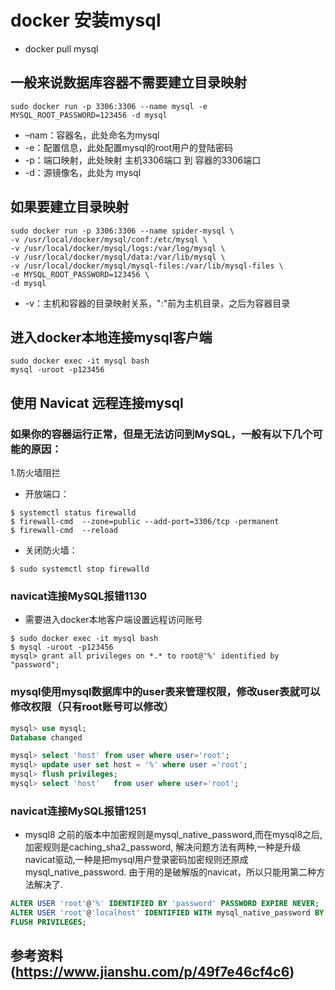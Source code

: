 # docker 安装mysql

+ docker pull mysql

## 一般来说数据库容器不需要建立目录映射
```
sudo docker run -p 3306:3306 --name mysql -e MYSQL_ROOT_PASSWORD=123456 -d mysql
```
+ –nam：容器名，此处命名为mysql
+ -e：配置信息，此处配置mysql的root用户的登陆密码
+ -p：端口映射，此处映射 主机3306端口 到 容器的3306端口
+ -d：源镜像名，此处为 mysql

## 如果要建立目录映射
```
sudo docker run -p 3306:3306 --name spider-mysql \
-v /usr/local/docker/mysql/conf:/etc/mysql \
-v /usr/local/docker/mysql/logs:/var/log/mysql \
-v /usr/local/docker/mysql/data:/var/lib/mysql \
-v /usr/local/docker/mysql/mysql-files:/var/lib/mysql-files \
-e MYSQL_ROOT_PASSWORD=123456 \
-d mysql
```
+ -v：主机和容器的目录映射关系，":"前为主机目录，之后为容器目录

## 进入docker本地连接mysql客户端
```
sudo docker exec -it mysql bash
mysql -uroot -p123456
```

## 使用 Navicat 远程连接mysql

### 如果你的容器运行正常，但是无法访问到MySQL，一般有以下几个可能的原因：

1.防火墙阻拦
+ 开放端口：
```
$ systemctl status firewalld
$ firewall-cmd  --zone=public --add-port=3306/tcp -permanent
$ firewall-cmd  --reload
```
+ 关闭防火墙：
```
$ sudo systemctl stop firewalld
```
### navicat连接MySQL报错1130

+ 需要进入docker本地客户端设置远程访问账号
```
$ sudo docker exec -it mysql bash
$ mysql -uroot -p123456
mysql> grant all privileges on *.* to root@'%' identified by "password";
```
### mysql使用mysql数据库中的user表来管理权限，修改user表就可以修改权限（只有root账号可以修改）
```sql
mysql> use mysql;
Database changed

mysql> select 'host' from user where user='root';
mysql> update user set host = '%' where user ='root';
mysql> flush privileges;
mysql> select 'host'   from user where user='root';
```
### navicat连接MySQL报错1251

+ mysql8 之前的版本中加密规则是mysql_native_password,而在mysql8之后,加密规则是caching_sha2_password,
解决问题方法有两种,一种是升级navicat驱动,一种是把mysql用户登录密码加密规则还原成mysql_native_password.
由于用的是破解版的navicat，所以只能用第二种方法解决了.
```sql
ALTER USER 'root'@'%' IDENTIFIED BY 'password' PASSWORD EXPIRE NEVER;
ALTER USER 'root'@'localhost' IDENTIFIED WITH mysql_native_password BY '新密码';
FLUSH PRIVILEGES;
```


## 参考资料(https://www.jianshu.com/p/49f7e46cf4c6)

